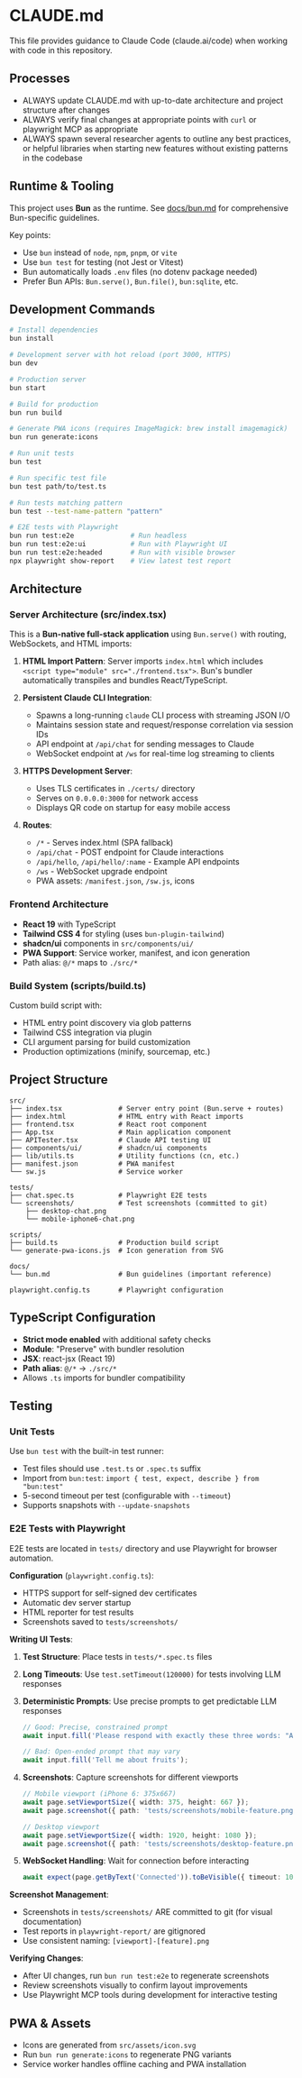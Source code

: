 # CLAUDE.md

This file provides guidance to Claude Code (claude.ai/code) when working with code in this repository.

## Processes

- ALWAYS update CLAUDE.md with up-to-date architecture and project structure after changes
- ALWAYS verify final changes at appropriate points with `curl` or playwright MCP as appropriate
- ALWAYS spawn several researcher agents to outline any best practices, or helpful libraries when starting new features without existing patterns in the codebase

## Runtime & Tooling

This project uses **Bun** as the runtime. See [docs/bun.md](./docs/bun.md) for comprehensive Bun-specific guidelines.

Key points:

- Use `bun` instead of `node`, `npm`, `pnpm`, or `vite`
- Use `bun test` for testing (not Jest or Vitest)
- Bun automatically loads `.env` files (no dotenv package needed)
- Prefer Bun APIs: `Bun.serve()`, `Bun.file()`, `bun:sqlite`, etc.

## Development Commands

```bash
# Install dependencies
bun install

# Development server with hot reload (port 3000, HTTPS)
bun dev

# Production server
bun start

# Build for production
bun run build

# Generate PWA icons (requires ImageMagick: brew install imagemagick)
bun run generate:icons

# Run unit tests
bun test

# Run specific test file
bun test path/to/test.ts

# Run tests matching pattern
bun test --test-name-pattern "pattern"

# E2E tests with Playwright
bun run test:e2e              # Run headless
bun run test:e2e:ui           # Run with Playwright UI
bun run test:e2e:headed       # Run with visible browser
npx playwright show-report    # View latest test report
```

## Architecture

### Server Architecture (src/index.tsx)

This is a **Bun-native full-stack application** using `Bun.serve()` with routing, WebSockets, and HTML imports:

1. **HTML Import Pattern**: Server imports `index.html` which includes `<script type="module" src="./frontend.tsx">`. Bun's bundler automatically transpiles and bundles React/TypeScript.

2. **Persistent Claude CLI Integration**:
   - Spawns a long-running `claude` CLI process with streaming JSON I/O
   - Maintains session state and request/response correlation via session IDs
   - API endpoint at `/api/chat` for sending messages to Claude
   - WebSocket endpoint at `/ws` for real-time log streaming to clients

3. **HTTPS Development Server**:
   - Uses TLS certificates in `./certs/` directory
   - Serves on `0.0.0.0:3000` for network access
   - Displays QR code on startup for easy mobile access

4. **Routes**:
   - `/*` - Serves index.html (SPA fallback)
   - `/api/chat` - POST endpoint for Claude interactions
   - `/api/hello`, `/api/hello/:name` - Example API endpoints
   - `/ws` - WebSocket upgrade endpoint
   - PWA assets: `/manifest.json`, `/sw.js`, icons

### Frontend Architecture

- **React 19** with TypeScript
- **Tailwind CSS 4** for styling (uses `bun-plugin-tailwind`)
- **shadcn/ui** components in `src/components/ui/`
- **PWA Support**: Service worker, manifest, and icon generation
- Path alias: `@/*` maps to `./src/*`

### Build System (scripts/build.ts)

Custom build script with:

- HTML entry point discovery via glob patterns
- Tailwind CSS integration via plugin
- CLI argument parsing for build customization
- Production optimizations (minify, sourcemap, etc.)

## Project Structure

```
src/
├── index.tsx              # Server entry point (Bun.serve + routes)
├── index.html             # HTML entry with React imports
├── frontend.tsx           # React root component
├── App.tsx                # Main application component
├── APITester.tsx          # Claude API testing UI
├── components/ui/         # shadcn/ui components
├── lib/utils.ts           # Utility functions (cn, etc.)
├── manifest.json          # PWA manifest
└── sw.js                  # Service worker

tests/
├── chat.spec.ts           # Playwright E2E tests
└── screenshots/           # Test screenshots (committed to git)
    ├── desktop-chat.png
    └── mobile-iphone6-chat.png

scripts/
├── build.ts               # Production build script
└── generate-pwa-icons.js  # Icon generation from SVG

docs/
└── bun.md                 # Bun guidelines (important reference)

playwright.config.ts       # Playwright configuration
```

## TypeScript Configuration

- **Strict mode enabled** with additional safety checks
- **Module**: "Preserve" with bundler resolution
- **JSX**: react-jsx (React 19)
- **Path alias**: `@/*` → `./src/*`
- Allows `.ts` imports for bundler compatibility

## Testing

### Unit Tests

Use `bun test` with the built-in test runner:

- Test files should use `.test.ts` or `.spec.ts` suffix
- Import from `bun:test`: `import { test, expect, describe } from "bun:test"`
- 5-second timeout per test (configurable with `--timeout`)
- Supports snapshots with `--update-snapshots`

### E2E Tests with Playwright

E2E tests are located in `tests/` directory and use Playwright for browser automation.

**Configuration** (`playwright.config.ts`):
- HTTPS support for self-signed dev certificates
- Automatic dev server startup
- HTML reporter for test results
- Screenshots saved to `tests/screenshots/`

**Writing UI Tests**:

1. **Test Structure**: Place tests in `tests/*.spec.ts` files
2. **Long Timeouts**: Use `test.setTimeout(120000)` for tests involving LLM responses
3. **Deterministic Prompts**: Use precise prompts to get predictable LLM responses
   ```typescript
   // Good: Precise, constrained prompt
   await input.fill('Please respond with exactly these three words: "Apple Banana Cherry"');

   // Bad: Open-ended prompt that may vary
   await input.fill('Tell me about fruits');
   ```

4. **Screenshots**: Capture screenshots for different viewports
   ```typescript
   // Mobile viewport (iPhone 6: 375x667)
   await page.setViewportSize({ width: 375, height: 667 });
   await page.screenshot({ path: 'tests/screenshots/mobile-feature.png' });

   // Desktop viewport
   await page.setViewportSize({ width: 1920, height: 1080 });
   await page.screenshot({ path: 'tests/screenshots/desktop-feature.png' });
   ```

5. **WebSocket Handling**: Wait for connection before interacting
   ```typescript
   await expect(page.getByText('Connected')).toBeVisible({ timeout: 10000 });
   ```

**Screenshot Management**:
- Screenshots in `tests/screenshots/` ARE committed to git (for visual documentation)
- Test reports in `playwright-report/` are gitignored
- Use consistent naming: `[viewport]-[feature].png`

**Verifying Changes**:
- After UI changes, run `bun run test:e2e` to regenerate screenshots
- Review screenshots visually to confirm layout improvements
- Use Playwright MCP tools during development for interactive testing

## PWA & Assets

- Icons are generated from `src/assets/icon.svg`
- Run `bun run generate:icons` to regenerate PNG variants
- Service worker handles offline caching and PWA installation
